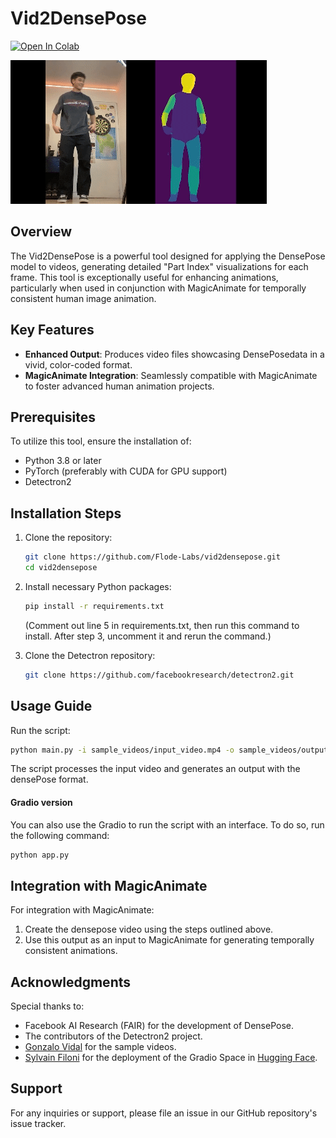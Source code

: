 # Vid2DensePose
<a target="_blank" href="https://colab.research.google.com/drive/1x77dESn7EGPCqjKdQ1sJJhNu0Cf-5Gpt?usp=sharing">
  <img src="https://colab.research.google.com/assets/colab-badge.svg" alt="Open In Colab"/>
</a>

![](https://github.com/Flode-Labs/vid2densepose/blob/main/sample_videos/side_by_side.gif)

## Overview

The Vid2DensePose is a powerful tool designed for applying the DensePose model to videos, generating detailed "Part Index" visualizations for each frame. This tool is exceptionally useful for enhancing animations, particularly when used in conjunction with MagicAnimate for temporally consistent human image animation.

## Key Features


- **Enhanced Output**: Produces video files showcasing DensePosedata in a vivid, color-coded format.
- **MagicAnimate Integration**: Seamlessly compatible with MagicAnimate to foster advanced human animation projects.

## Prerequisites

To utilize this tool, ensure the installation of:
- Python 3.8 or later
- PyTorch (preferably with CUDA for GPU support)
- Detectron2

## Installation Steps

1. Clone the repository:
    ```bash
    git clone https://github.com/Flode-Labs/vid2densepose.git
    cd vid2densepose
    ```

2. Install necessary Python packages:
    ```bash
    pip install -r requirements.txt
    ```
    (Comment out line 5 in requirements.txt, then run this command to install. After step 3, uncomment it and rerun the command.)

3. Clone the Detectron repository:
    ```bash
    git clone https://github.com/facebookresearch/detectron2.git
    ```

## Usage Guide

Run the script:
    
```bash
python main.py -i sample_videos/input_video.mp4 -o sample_videos/output_video.mp4
```

The script processes the input video and generates an output with the densePose format.

####  Gradio version
You can also use the Gradio to run the script with an interface. To do so, run the following command:
```bash
python app.py
```

## Integration with MagicAnimate

For integration with MagicAnimate:

1. Create the densepose video using the steps outlined above.
2. Use this output as an input to MagicAnimate for generating temporally consistent animations.


## Acknowledgments

Special thanks to:
- Facebook AI Research (FAIR) for the development of DensePose.
- The contributors of the Detectron2 project.
- [Gonzalo Vidal](https://www.tiktok.com/@_gonzavidal) for the sample videos.
- [Sylvain Filoni](https://twitter.com/fffiloni) for the deployment of the Gradio Space in [Hugging Face](https://huggingface.co/spaces/fffiloni/video2densepose).

## Support

For any inquiries or support, please file an issue in our GitHub repository's issue tracker.


